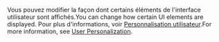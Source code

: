 <span data-ttu-id="6d9fa-101">Vous pouvez modifier la façon dont certains éléments de l'interface utilisateur sont affichés.</span><span class="sxs-lookup"><span data-stu-id="6d9fa-101">You can change how certain UI elements are displayed.</span></span> <span data-ttu-id="6d9fa-102">Pour plus d'informations, voir [Personnalisation utilisateur](../ui-user-personalization.md).</span><span class="sxs-lookup"><span data-stu-id="6d9fa-102">For more information, see [User Personalization](../ui-user-personalization.md).</span></span>
